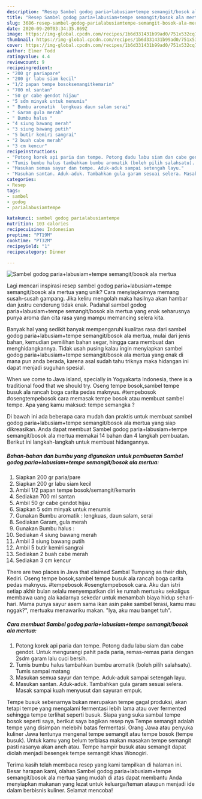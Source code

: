 ```yaml
---
description: "Resep Sambel godog paria+labusiam+tempe semangit/bosok ala mertua yang Bikin Ngiler"
title: "Resep Sambel godog paria+labusiam+tempe semangit/bosok ala mertua yang Bikin Ngiler"
slug: 3686-resep-sambel-godog-parialabusiamtempe-semangit-bosok-ala-mertua-yang-bikin-ngiler
date: 2020-09-20T03:34:35.869Z
image: https://img-global.cpcdn.com/recipes/1b6d331431b99ad0/751x532cq70/sambel-godog-parialabusiamtempe-semangitbosok-ala-mertua-foto-resep-utama.jpg
thumbnail: https://img-global.cpcdn.com/recipes/1b6d331431b99ad0/751x532cq70/sambel-godog-parialabusiamtempe-semangitbosok-ala-mertua-foto-resep-utama.jpg
cover: https://img-global.cpcdn.com/recipes/1b6d331431b99ad0/751x532cq70/sambel-godog-parialabusiamtempe-semangitbosok-ala-mertua-foto-resep-utama.jpg
author: Elmer Todd
ratingvalue: 4.4
reviewcount: 9
recipeingredient:
- "200 gr pariapare"
- "200 gr labu siam kecil"
- "1/2 papan tempe bosoksemangitkemarin"
- "700 ml santan"
- "50 gr cabe gendot hijau"
- "5 sdm minyak untuk menumis"
- " Bumbu aromatik  lengkuas daun salam serai"
- " Garam gula merah"
- " Bumbu halus "
- "4 siung bawang merah"
- "3 siung bawang putih"
- "5 butir kemiri sangrai"
- "2 buah cabe merah"
- "3 cm kencur"
recipeinstructions:
- "Potong korek api paria dan tempe. Potong dadu labu siam dan cabe gendot. Untuk mengurangi pahit pada paria, remas-remas paria dengan 2sdm garam lalu cuci bersih."
- "Tumis bumbu halus tambahkan bumbu aromatik (boleh pilih salahsatu). Tumis sampai matang"
- "Masukan semua sayur dan tempe. Aduk-aduk sampai setengah layu."
- "Masukan santan. Aduk-aduk. Tambahkan gula garam sesuai selera. Masak sampai kuah menyusut dan sayuran empuk."
categories:
- Resep
tags:
- sambel
- godog
- parialabusiamtempe

katakunci: sambel godog parialabusiamtempe 
nutrition: 103 calories
recipecuisine: Indonesian
preptime: "PT19M"
cooktime: "PT32M"
recipeyield: "1"
recipecategory: Dinner

---
```



![Sambel godog paria+labusiam+tempe semangit/bosok ala mertua](https://img-global.cpcdn.com/recipes/1b6d331431b99ad0/751x532cq70/sambel-godog-parialabusiamtempe-semangitbosok-ala-mertua-foto-resep-utama.jpg)

Lagi mencari inspirasi resep sambel godog paria+labusiam+tempe semangit/bosok ala mertua yang unik? Cara menyiapkannya memang susah-susah gampang. Jika keliru mengolah maka hasilnya akan hambar dan justru cenderung tidak enak. Padahal sambel godog paria+labusiam+tempe semangit/bosok ala mertua yang enak seharusnya punya aroma dan cita rasa yang mampu memancing selera kita.

Banyak hal yang sedikit banyak mempengaruhi kualitas rasa dari sambel godog paria+labusiam+tempe semangit/bosok ala mertua, mulai dari jenis bahan, kemudian pemilihan bahan segar, hingga cara membuat dan menghidangkannya. Tidak usah pusing kalau ingin menyiapkan sambel godog paria+labusiam+tempe semangit/bosok ala mertua yang enak di mana pun anda berada, karena asal sudah tahu triknya maka hidangan ini dapat menjadi suguhan spesial.

When we come to Java island, specially in Yogyakarta Indonesia, there is a traditional food that we should try. Oseng tempe bosok,sambel tempe busuk ala rancah boga carita pedas maknyus. #tempebosok #osengtempebosok cara memasak tempe bosok atau membuat sambel tempe. Apa yang kamu maksud: tempe semangka ?


Di bawah ini ada beberapa cara mudah dan praktis untuk membuat sambel godog paria+labusiam+tempe semangit/bosok ala mertua yang siap dikreasikan. Anda dapat membuat Sambel godog paria+labusiam+tempe semangit/bosok ala mertua memakai 14 bahan dan 4 langkah pembuatan. Berikut ini langkah-langkah untuk membuat hidangannya.

<!--inarticleads1-->

##### Bahan-bahan dan bumbu yang digunakan untuk pembuatan Sambel godog paria+labusiam+tempe semangit/bosok ala mertua:

1. Siapkan 200 gr paria/pare
1. Siapkan 200 gr labu siam kecil
1. Ambil 1/2 papan tempe bosok/semangit/kemarin
1. Sediakan 700 ml santan
1. Ambil 50 gr cabe gendot hijau
1. Siapkan 5 sdm minyak untuk menumis
1. Gunakan  Bumbu aromatik : lengkuas, daun salam, serai
1. Sediakan  Garam, gula merah
1. Gunakan  Bumbu halus :
1. Sediakan 4 siung bawang merah
1. Ambil 3 siung bawang putih
1. Ambil 5 butir kemiri sangrai
1. Sediakan 2 buah cabe merah
1. Sediakan 3 cm kencur


There are two places in Java that claimed Sambal Tumpang as their dish, Kediri. Oseng tempe bosok,sambel tempe busuk ala rancah boga carita pedas maknyus. #tempebosok #osengtempebosok cara. Aku dan istri setiap akhir bulan selalu menyempatkan diri ke rumah mertuaku sekaligus membawa uang ala kadarnya sekedar untuk menambah biaya hidup sehari-hari. Mama punya sayur asem sama ikan asin pake sambel terasi, kamu mau nggak?&#34;, mertuaku menawariku makan. &#34;Iya, aku mau banget tuh&#34;. 

<!--inarticleads2-->

##### Cara membuat Sambel godog paria+labusiam+tempe semangit/bosok ala mertua:

1. Potong korek api paria dan tempe. Potong dadu labu siam dan cabe gendot. Untuk mengurangi pahit pada paria, remas-remas paria dengan 2sdm garam lalu cuci bersih.
1. Tumis bumbu halus tambahkan bumbu aromatik (boleh pilih salahsatu). Tumis sampai matang
1. Masukan semua sayur dan tempe. Aduk-aduk sampai setengah layu.
1. Masukan santan. Aduk-aduk. Tambahkan gula garam sesuai selera. Masak sampai kuah menyusut dan sayuran empuk.


Tempe busuk sebenarnya bukan merupakan tempe gagal produksi, akan tetapi tempe yang mengalami fermentasi lebih lama atau over fermented sehingga tempe terlihat seperti busuk. Siapa yang suka sambal tempe bosok seperti saya, berikut saya bagikan resep nya  Tempe semangit adalah tempe yang disimpan melebihi batas fermentasi. Orang Jawa atau penyuka kuliner Jawa tentunya mengenal tempe semangit atau tempe bosok (tempe busuk). Untuk kamu yang belum terbiasa makan masakan tempe semangit pasti rasanya akan aneh atau. Tempe hampir busuk atau semangit dapat diolah menjadi besengek tempe semangit khas Wonogiri. 

Terima kasih telah membaca resep yang kami tampilkan di halaman ini. Besar harapan kami, olahan Sambel godog paria+labusiam+tempe semangit/bosok ala mertua yang mudah di atas dapat membantu Anda menyiapkan makanan yang lezat untuk keluarga/teman ataupun menjadi ide dalam berbisnis kuliner. Selamat mencoba!
